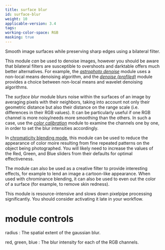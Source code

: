 ```yaml
---
title: surface blur
id: surface-blur
weight: 10
applicable-version: 3.4
tags: 
working-color-space: RGB 
masking: true
---
```


Smooth image surfaces while preserving sharp edges using a bilateral filter. 

This module _can_ be used to denoise images, however you should be aware that bilateral filters are susceptible to overshoots and darktable offers much better alternatives. For example, the [_astrophoto denoise_](./astrophoto-denoise.md) module uses a non-local means denoising algorithm, and the [_denoise (profiled)_](./denoise-profiled.md) module provides a choice between non-local means and wavelet denoising algorithms. 

The _surface blur_ module blurs noise within the surfaces of an image by averaging pixels with their neighbors, taking into account not only their geometric distance but also their distance on the range scale (i.e. differences in their RGB values). It can be particularly useful if one RGB channel is more noisy/needs more smoothing than the others. In such a case, use the [_color calibration_](./color-calibration.md) module to examine the channels one by one, in order to set the blur intensities accordingly. 

In [chromaticity blending mode](../../darkroom/masking-and-blending/blend-modes.md), this module can be used to reduce the appearance of color moire resulting from fine repeated patterns on the object being photographed.  You will likely need to increase the values of the Red, Green, and Blue sliders from their defaults for optimal effectiveness.

The module can also be used as a creative filter to provide interesting effects, for example to lend an image a cartoon-like appearance. When used with chrominance blending, it can also be used to even out the color of a surface (for example, to remove skin redness).

This module is resource-intensive and slows down pixelpipe processing significantly. You should consider activating it late in your workflow.

# module controls

radius
: The spatial extent of the gaussian blur.

red, green, blue
: The blur intensity for each of the RGB channels.
